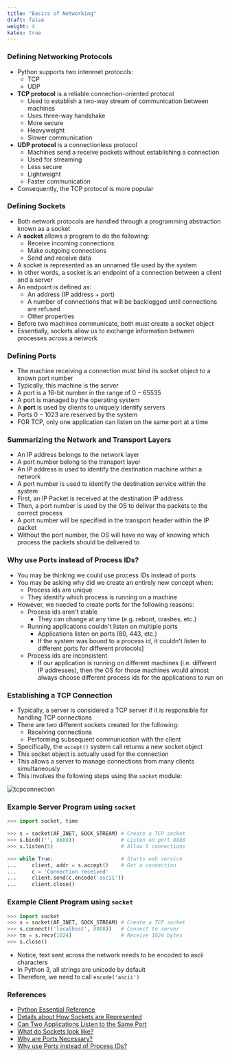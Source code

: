 ```yaml
---
title: "Basics of Networking"
draft: false
weight: 4
katex: true
---
```


### Defining Networking Protocols
- Python supports two interenet protocols:
	- TCP
	- UDP
- **TCP protocol** is a reliable connection-oriented protocol
	- Used to establish a two-way stream of communication between machines
	- Uses three-way handshake
	- More secure
	- Heavyweight
	- Slower communication
- **UDP protocol** is a connectionless protocol
	- Machines send a receive packets without establishing a connection
	- Used for streaming
	- Less secure
	- Lightweight
	- Faster communication
- Consequently, the TCP protocol is more popular

### Defining Sockets
- Both network protocols are handled through a programming abstraction known as a socket
- A **socket** allows a program to do the following:
	- Receive incoming connections
	- Make outgoing connections
	- Send and receive data
- A socket is represented as an unnamed file used by the system
- In other words, a socket is an endpoint of a connection between a client and a server
- An endpoint is defined as:
	- An address (IP address + port)
	- A number of connections that will be backlogged until connections are refused
	- Other properties
- Before two machines communicate, both must create a socket object
- Essentially, sockets allow us to exchange information between processes across a network

### Defining Ports
- The machine receiving a connection must bind its socket object to a known port number
- Typically, this machine is the server
- A port is a 16-bit number in the range of $0-65535$
- A port is managed by the operating system
- A **port** is used by clients to uniquely identify servers
- Ports $0-1023$ are reserved by the system
- FOR TCP, only one application can listen on the same port at a time

### Summarizing the Network and Transport Layers
- An IP address belongs to the network layer
- A port number belong to the transport layer
- An IP address is used to identify the destination machine within a network
- A port number is used to identify the destination service within the system
- First, an IP Packet is received at the destination IP address
- Then, a port number is used by the OS to deliver the packets to the correct process
- A port number will be specified in the transport header within the IP packet
- Without the port number, the OS will have no way of knowing which process the packets should be delivered to

### Why use Ports instead of Process IDs?
- You may be thinking we could use process IDs instead of ports
- You may be asking why did we create an entirely new concept when:
	- Process ids are unique
	- They identify which process is running on a machine
- However, we needed to create ports for the following reasons:
	- Process ids aren't stable
		- They can change at any time (e.g. reboot, crashes, etc.)
	- Running applications couldn't listen on multiple ports
		- Applications listen on ports ($80$, $443$, etc.)
		- If the system was bound to a process id, it couldn't listen to different ports for different protocols]
	- Process ids are inconsistent
		- If our application is running on different machines (i.e. different IP addresses), then the OS for those machines would almost always choose different process ids for the applications to run on

### Establishing a TCP Connection
- Typically, a server is considered a TCP server if it is responsible for handling TCP connections
- There are two different sockets created for the following:
	- Receiving connections
	- Performing subsequent communication with the client
- Specifically, the `accept()` system call returns a new socket object
- This socket object is actually used for the connection
- This allows a server to manage connections from many clients simultaneously
- This involves the following steps using the `socket` module:

![tcpconnection](/img/tcp.png)

### Example Server Program using `socket`

```python
>>> import socket, time

>>> s = socket(AF_INET, SOCK_STREAM) # Create a TCP socket
>>> s.bind(('', 8888))               # Listen on port 8888
>>> s.listen(5)                      # Allow 5 connections

>>> while True:                      # Starts web service
...     client, addr = s.accept()    # Get a connection
...     c = 'Connection received'
...     client.send(c.encode('ascii'))
...     client.close()
```

### Example Client Program using `socket`

```python
>>> import socket
>>> s = socket(AF_INET, SOCK_STREAM) # Create a TCP socket
>>> s.connect(('localhost', 8888))   # Connect to server
>>> tm = s.recv(1024)                # Receive 1024 bytes
>>> s.close()
```

- Notice, text sent across the network needs to be encoded to ascii characters
- In Python 3, all strings are unicode by default
- Therefore, we need to call `encode('ascii')`

### References
- [Python Essential Reference](http://index-of.co.uk/Python/Python%20Essential%20Reference,%20Fourth%20Edition.pdf)
- [Details about How Sockets are Represented](https://unix.stackexchange.com/a/116616)
- [Can Two Applications Listen to the Same Port](https://stackoverflow.com/a/1694148/12777044)
- [What do Sockets look like?](https://stackoverflow.com/a/4994055/12777044)
- [Why are Ports Necessary?](https://www.quora.com/Is-it-necessary-for-a-service-running-on-as-server-bind-to-a-port-number)
- [Why use Ports instead of Process IDs?](https://softwareengineering.stackexchange.com/a/301113)
